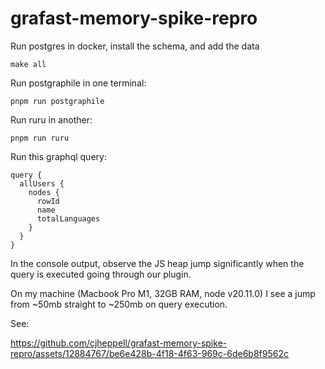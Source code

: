 # grafast-memory-spike-repro

Run postgres in docker, install the schema, and add the data

```
make all
```

Run postgraphile in one terminal:

```
pnpm run postgraphile
```

Run ruru in another:

```
pnpm run ruru
```

Run this graphql query:

```
query {
  allUsers {
    nodes {
      rowId
      name
      totalLanguages
    }
  }
}
```

In the console output, observe the JS heap jump significantly when the query is executed going through our plugin.

On my machine (Macbook Pro M1, 32GB RAM, node v20.11.0) I see a jump from ~50mb straight to ~250mb on query execution.

See:



https://github.com/cjheppell/grafast-memory-spike-repro/assets/12884767/be6e428b-4f18-4f63-969c-6de6b8f9562c
